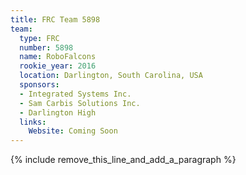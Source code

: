 ```yaml
---
title: FRC Team 5898
team:
  type: FRC
  number: 5898
  name: RoboFalcons
  rookie_year: 2016
  location: Darlington, South Carolina, USA
  sponsors:
  - Integrated Systems Inc.
  - Sam Carbis Solutions Inc.
  - Darlington High
  links:
    Website: Coming Soon
---
```


{% include remove_this_line_and_add_a_paragraph %}